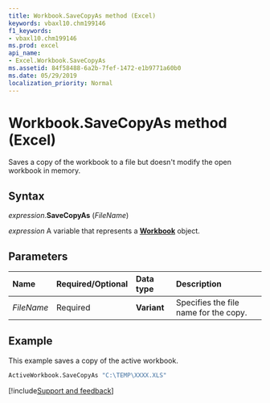 ```yaml
---
title: Workbook.SaveCopyAs method (Excel)
keywords: vbaxl10.chm199146
f1_keywords:
- vbaxl10.chm199146
ms.prod: excel
api_name:
- Excel.Workbook.SaveCopyAs
ms.assetid: 84f58488-6a2b-7fef-1472-e1b9771a60b0
ms.date: 05/29/2019
localization_priority: Normal
---
```



# Workbook.SaveCopyAs method (Excel)

Saves a copy of the workbook to a file but doesn't modify the open workbook in memory.


## Syntax

_expression_.**SaveCopyAs** (_FileName_)

_expression_ A variable that represents a **[Workbook](Excel.Workbook.md)** object.


## Parameters

|Name|Required/Optional|Data type|Description|
|:-----|:-----|:-----|:-----|
| _FileName_|Required| **Variant**|Specifies the file name for the copy.|

## Example

This example saves a copy of the active workbook.

```vb
ActiveWorkbook.SaveCopyAs "C:\TEMP\XXXX.XLS"
```




[!include[Support and feedback](~/includes/feedback-boilerplate.md)]
